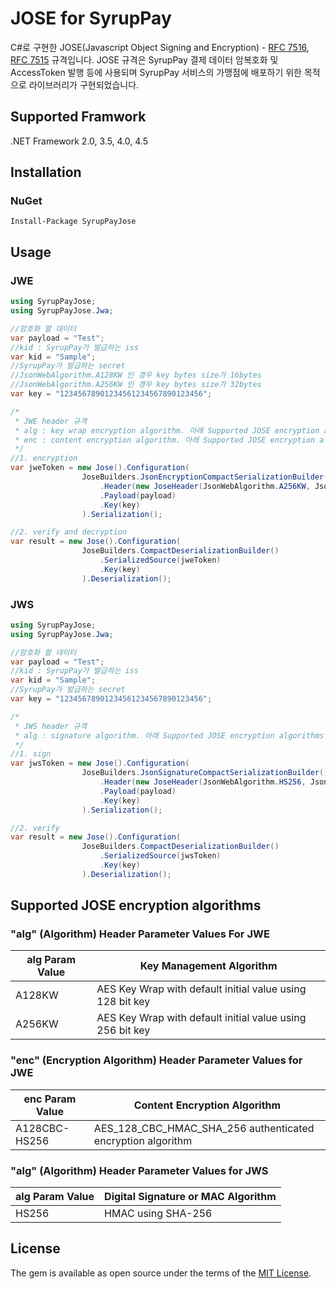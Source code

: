 ﻿# JOSE for SyrupPay

C#로 구현한 JOSE(Javascript Object Signing and Encryption) - [RFC 7516](https://tools.ietf.org/html/rfc7516), [RFC 7515](https://tools.ietf.org/html/rfc7515) 규격입니다. 
JOSE 규격은 SyrupPay 결제 데이터 암복호화 및 AccessToken 발행 등에 사용되며 SyrupPay 서비스의 가맹점에 배포하기 위한 목적으로 라이브러리가 구현되었습니다.

## Supported Framwork
.NET Framework 2.0, 3.5, 4.0, 4.5

## Installation
### NuGet
`Install-Package SyrupPayJose`

## Usage
### JWE
```C#
using SyrupPayJose;
using SyrupPayJose.Jwa;

//암호화 할 데이터
var payload = "Test";
//kid : SyrupPay가 발급하는 iss
var kid = "Sample";
//SyrupPay가 발급하는 secret
//JsonWebAlgorithm.A128KW 인 경우 key bytes size가 16bytes
//JsonWebAlgorithm.A256KW 인 경우 key bytes size가 32bytes
var key = "12345678901234561234567890123456";

/*
 * JWE header 규격
 * alg : key wrap encryption algorithm. 아래 Supported JOSE encryption algorithms 참조
 * enc : content encryption algorithm. 아래 Supported JOSE encryption algorithms 참조
 */
//1. encryption
var jweToken = new Jose().Configuration(
                JoseBuilders.JsonEncryptionCompactSerializationBuilder()
                    .Header(new JoseHeader(JsonWebAlgorithm.A256KW, JsonWebAlgorithm.A128CBC_HS256, kid))
                    .Payload(payload)
                    .Key(key)
                ).Serialization();

//2. verify and decryption
var result = new Jose().Configuration(
                JoseBuilders.CompactDeserializationBuilder()
                    .SerializedSource(jweToken)
                    .Key(key)
                ).Deserialization();
```

### JWS
```C#
using SyrupPayJose;
using SyrupPayJose.Jwa;

//암호화 할 데이터
var payload = "Test";
//kid : SyrupPay가 발급하는 iss
var kid = "Sample";
//SyrupPay가 발급하는 secret
var key = "12345678901234561234567890123456";

/*
 * JWS header 규격
 * alg : signature algorithm. 아래 Supported JOSE encryption algorithms 참조
 */
//1. sign
var jwsToken = new Jose().Configuration(
                JoseBuilders.JsonSignatureCompactSerializationBuilder()
                    .Header(new JoseHeader(JsonWebAlgorithm.HS256, JsonWebAlgorithm.NONE, kid))
                    .Payload(payload)
                    .Key(key)
                ).Serialization();

//2. verify
var result = new Jose().Configuration(
                JoseBuilders.CompactDeserializationBuilder()
                    .SerializedSource(jwsToken)
                    .Key(key)
                ).Deserialization();
```

## Supported JOSE encryption algorithms

### "alg" (Algorithm) Header Parameter Values For JWE
alg Param Value|Key Management Algorithm
------|------
A128KW|AES Key Wrap with default initial value using 128 bit key
A256KW|AES Key Wrap with default initial value using 256 bit key

### "enc" (Encryption Algorithm) Header Parameter Values for JWE
enc Param Value|Content Encryption Algorithm
-------------|------
A128CBC-HS256|AES_128_CBC_HMAC_SHA_256 authenticated encryption algorithm

### "alg" (Algorithm) Header Parameter Values for JWS
alg Param Value|Digital Signature or MAC Algorithm
-----|-------
HS256|HMAC using SHA-256

## License

The gem is available as open source under the terms of the [MIT License](http://opensource.org/licenses/MIT).

